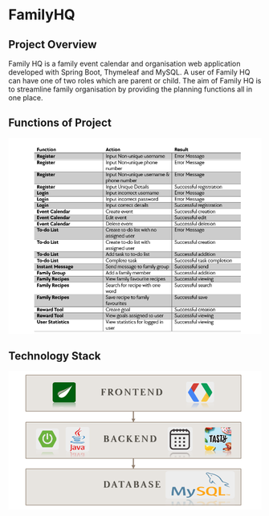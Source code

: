 # FamilyHQ

## Project Overview
Family HQ is a family event calendar and organisation web application developed with Spring Boot, Thymeleaf and MySQL.
A user of Family HQ can have one of two roles which are parent or child. The aim of Family HQ  is to streamline family
organisation by providing the planning functions all in one place.

## Functions of Project
![functions of project](test_case.png)

## Technology Stack
![technology stack of project](technology_stack.png)